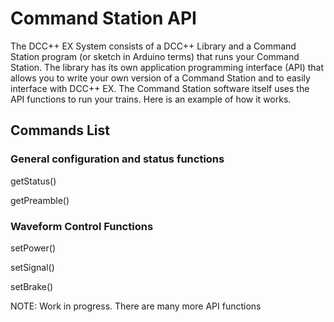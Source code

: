 # Command Station API

The DCC++ EX System consists of a DCC++ Library and a Command Station program (or sketch in Arduino terms) that runs your Command Station. The library has its own application programming interface (API) that allows you to write your own version of a Command Station and to easily interface with DCC++ EX. The Command Station software itself uses the API functions to run your trains. Here is an example of how it works.

## Commands List

### General configuration and status functions

getStatus()

getPreamble()

### Waveform Control Functions

setPower()

setSignal()

setBrake()

NOTE: Work in progress. There are many more API functions


